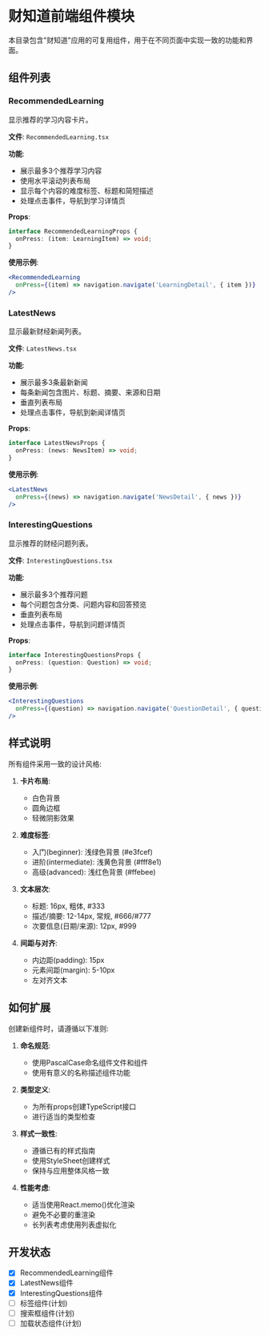 # 财知道前端组件模块

本目录包含"财知道"应用的可复用组件，用于在不同页面中实现一致的功能和界面。

## 组件列表

### RecommendedLearning

显示推荐的学习内容卡片。

**文件**: `RecommendedLearning.tsx`

**功能**:
- 展示最多3个推荐学习内容
- 使用水平滚动列表布局
- 显示每个内容的难度标签、标题和简短描述
- 处理点击事件，导航到学习详情页

**Props**:
```typescript
interface RecommendedLearningProps {
  onPress: (item: LearningItem) => void;
}
```

**使用示例**:
```jsx
<RecommendedLearning 
  onPress={(item) => navigation.navigate('LearningDetail', { item })} 
/>
```

### LatestNews

显示最新财经新闻列表。

**文件**: `LatestNews.tsx`

**功能**:
- 展示最多3条最新新闻
- 每条新闻包含图片、标题、摘要、来源和日期
- 垂直列表布局
- 处理点击事件，导航到新闻详情页

**Props**:
```typescript
interface LatestNewsProps {
  onPress: (news: NewsItem) => void;
}
```

**使用示例**:
```jsx
<LatestNews 
  onPress={(news) => navigation.navigate('NewsDetail', { news })} 
/>
```

### InterestingQuestions

显示推荐的财经问题列表。

**文件**: `InterestingQuestions.tsx`

**功能**:
- 展示最多3个推荐问题
- 每个问题包含分类、问题内容和回答预览
- 垂直列表布局
- 处理点击事件，导航到问题详情页

**Props**:
```typescript
interface InterestingQuestionsProps {
  onPress: (question: Question) => void;
}
```

**使用示例**:
```jsx
<InterestingQuestions 
  onPress={(question) => navigation.navigate('QuestionDetail', { question })} 
/>
```

## 样式说明

所有组件采用一致的设计风格:

1. **卡片布局**:
   - 白色背景
   - 圆角边框
   - 轻微阴影效果

2. **难度标签**:
   - 入门(beginner): 浅绿色背景 (#e3fcef)
   - 进阶(intermediate): 浅黄色背景 (#fff8e1)
   - 高级(advanced): 浅红色背景 (#ffebee)

3. **文本层次**:
   - 标题: 16px, 粗体, #333
   - 描述/摘要: 12-14px, 常规, #666/#777
   - 次要信息(日期/来源): 12px, #999

4. **间距与对齐**:
   - 内边距(padding): 15px
   - 元素间距(margin): 5-10px
   - 左对齐文本

## 如何扩展

创建新组件时，请遵循以下准则:

1. **命名规范**:
   - 使用PascalCase命名组件文件和组件
   - 使用有意义的名称描述组件功能

2. **类型定义**:
   - 为所有props创建TypeScript接口
   - 进行适当的类型检查

3. **样式一致性**:
   - 遵循已有的样式指南
   - 使用StyleSheet创建样式
   - 保持与应用整体风格一致

4. **性能考虑**:
   - 适当使用React.memo()优化渲染
   - 避免不必要的重渲染
   - 长列表考虑使用列表虚拟化

## 开发状态

- [x] RecommendedLearning组件
- [x] LatestNews组件
- [x] InterestingQuestions组件
- [ ] 标签组件(计划)
- [ ] 搜索框组件(计划)
- [ ] 加载状态组件(计划) 